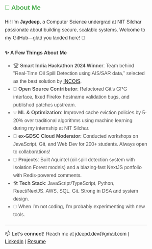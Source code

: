 <div style="font-family: 'Arial', sans-serif; max-width: 800px; margin: 0 auto; padding: 20px; line-height: 1.6;">
  <h2 style="color: #4CAF50;">👋 About Me</h2>
  <p style="font-size: 16px; color: #333;">Hi! I'm <strong>Jaydeep</strong>, a Computer Science undergrad at NIT Silchar passionate about building secure, scalable systems. Welcome to my GitHub—glad you landed here! 🚀</p>

  <h3 style="color: #333;">✨ A Few Things About Me</h3>
  <ul style="font-size: 16px; color: #555;">
    <li>🏆 <strong>Smart India Hackathon 2024 Winner</strong>: Team behind "Real-Time Oil Spill Detection using AIS/SAR data," selected as the best solution by <a href="https://incois.gov.in/" target="_blank">INCOIS</a>.</li>
    <li>🔧 <strong>Open Source Contributor</strong>: Refactored Git’s GPG interface, fixed Firefox hostname validation bugs, and published patches upstream.</li>
    <li>💡 <strong>ML & Optimization</strong>: Improved cache eviction policies by 5-20% over traditional algorithms using machine learning during my internship at NIT Silchar.</li>
    <li>🤝 <strong>ex-GDSC Cloud Moderator</strong>: Conducted workshops on JavaScript, Git, and Web Dev for 200+ students. Always open to collaborations!</li>
    <li>🚀 <strong>Projects</strong>: Built Aquintel (oil-spill detection system with Isolation Forest models) and a blazing-fast NextJS portfolio with Redis-powered comments.</li>
    <li>🛠️ <strong>Tech Stack</strong>: JavaScript/TypeScript, Python, React/NextJS, AWS, SQL, Git. Strong in DSA and system design.</li>
    <li>💖 When I'm not coding, I’m probably experimenting with new tools.</li>
  </ul>

  <p style="font-size: 16px; color: #333; border-top: 2px solid #eee; padding-top: 15px; margin-top: 20px;">
    📫 <strong>Let’s connect!</strong> Reach me at <a href="mailto:jdeepd.dev@gmail.com">jdeepd.dev@gmail.com</a> | 
    <a href="https://linkedin.com/in/jdeepd">LinkedIn</a> | 
    <a href="https://drive.google.com/file/d/1uARDiv2rlOX4P4qSQhS4oRjWaC9O5NH1/view">Resume</a>
  </p>
</div>
